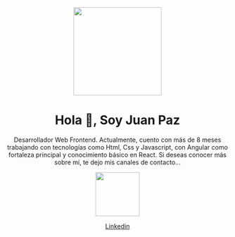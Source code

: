 
<div id="header" align="center">
    <img src="https://media.giphy.com/media/HscDLzkO8EOTmgkhQP/giphy.gif" width="200px">
    <h1> Hola 👋, Soy Juan Paz </h1>
    <p>Desarrollador Web Frontend. Actualmente, cuento con más de 8 meses trabajando con tecnologías como Html, Css y Javascript, con Angular como fortaleza principal y        conocimiento básico en React. Si deseas conocer más sobre mí, te dejo mis canales de contacto... </p>
    <div> <img src="https://cdn-icons-png.flaticon.com/512/174/174857.png" width="100px"> <p><a href="https://www.linkedin.com/in/juanpaz98/">Linkedin</a></p> </div>
</div>

<!--
**JuanPaz98/juanpaz98** is a ✨ _special_ ✨ repository because its `README.md` (this file) appears on your GitHub profile.

Here are some ideas to get you started:

- 🔭 I’m currently working on ...
- 🌱 I’m currently learning ...
- 👯 I’m looking to collaborate on ...
- 🤔 I’m looking for help with ...
- 💬 Ask me about ...
- 📫 How to reach me: ...
- 😄 Pronouns: ...
- ⚡ Fun fact: ...
-->

